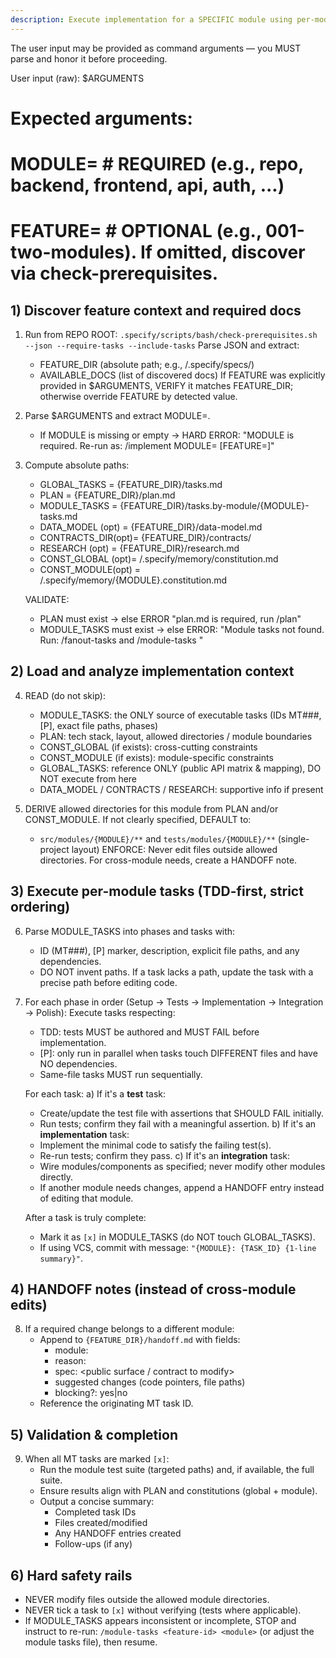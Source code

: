 ```yaml
---
description: Execute implementation for a SPECIFIC module using per-module tasks (TDD, module boundaries).
---
```


The user input may be provided as command arguments — you MUST parse and honor it before proceeding.

User input (raw):
$ARGUMENTS

# Expected arguments:
#   MODULE=<module-key>            # REQUIRED (e.g., repo, backend, frontend, api, auth, ...)
#   FEATURE=<feature-id>           # OPTIONAL (e.g., 001-two-modules). If omitted, discover via check-prerequisites.

## 1) Discover feature context and required docs
1. Run from REPO ROOT:
   `.specify/scripts/bash/check-prerequisites.sh --json --require-tasks --include-tasks`
   Parse JSON and extract:
     - FEATURE_DIR (absolute path; e.g., <repo>/.specify/specs/<feature-id>)
     - AVAILABLE_DOCS (list of discovered docs)
   If FEATURE was explicitly provided in $ARGUMENTS, VERIFY it matches FEATURE_DIR; otherwise override FEATURE by detected value.

2. Parse $ARGUMENTS and extract MODULE=<module-key>.
   - If MODULE is missing or empty → HARD ERROR:
     "MODULE is required. Re-run as: /implement MODULE=<name> [FEATURE=<id>]"

3. Compute absolute paths:
   - GLOBAL_TASKS      = {FEATURE_DIR}/tasks.md
   - PLAN              = {FEATURE_DIR}/plan.md
   - MODULE_TASKS      = {FEATURE_DIR}/tasks.by-module/{MODULE}-tasks.md
   - DATA_MODEL (opt)  = {FEATURE_DIR}/data-model.md
   - CONTRACTS_DIR(opt)= {FEATURE_DIR}/contracts/
   - RESEARCH (opt)    = {FEATURE_DIR}/research.md
   - CONST_GLOBAL (opt)= <repo>/.specify/memory/constitution.md
   - CONST_MODULE(opt) = <repo>/.specify/memory/{MODULE}.constitution.md

   VALIDATE:
   - PLAN must exist → else ERROR "plan.md is required, run /plan"
   - MODULE_TASKS must exist → else ERROR:
     "Module tasks not found. Run: /fanout-tasks <feature-id> and /module-tasks <feature-id> <module>"

## 2) Load and analyze implementation context
4. READ (do not skip):
   - MODULE_TASKS: the ONLY source of executable tasks (IDs MT###, [P], exact file paths, phases)
   - PLAN: tech stack, layout, allowed directories / module boundaries
   - CONST_GLOBAL (if exists): cross-cutting constraints
   - CONST_MODULE (if exists): module-specific constraints
   - GLOBAL_TASKS: reference ONLY (public API matrix & mapping), DO NOT execute from here
   - DATA_MODEL / CONTRACTS / RESEARCH: supportive info if present

5. DERIVE allowed directories for this module from PLAN and/or CONST_MODULE.
   If not clearly specified, DEFAULT to:
     - `src/modules/{MODULE}/**` and `tests/modules/{MODULE}/**` (single-project layout)
   ENFORCE: Never edit files outside allowed directories. For cross-module needs, create a HANDOFF note.

## 3) Execute per-module tasks (TDD-first, strict ordering)
6. Parse MODULE_TASKS into phases and tasks with:
   - ID (MT###), [P] marker, description, explicit file paths, and any dependencies.
   - DO NOT invent paths. If a task lacks a path, update the task with a precise path before editing code.

7. For each phase in order (Setup → Tests → Implementation → Integration → Polish):
   Execute tasks respecting:
   - TDD: tests MUST be authored and MUST FAIL before implementation.
   - [P]: only run in parallel when tasks touch DIFFERENT files and have NO dependencies.
   - Same-file tasks MUST run sequentially.

   For each task:
   a) If it's a **test** task:
      - Create/update the test file with assertions that SHOULD FAIL initially.
      - Run tests; confirm they fail with a meaningful assertion.
   b) If it's an **implementation** task:
      - Implement the minimal code to satisfy the failing test(s).
      - Re-run tests; confirm they pass.
   c) If it's an **integration** task:
      - Wire modules/components as specified; never modify other modules directly.
      - If another module needs changes, append a HANDOFF entry instead of editing that module.

   After a task is truly complete:
   - Mark it as `[x]` in MODULE_TASKS (do NOT touch GLOBAL_TASKS).
   - If using VCS, commit with message: `"{MODULE}: {TASK_ID} {1-line summary}"`.

## 4) HANDOFF notes (instead of cross-module edits)
8. If a required change belongs to a different module:
   - Append to `{FEATURE_DIR}/handoff.md` with fields:
     - module: <target-module>
     - reason: <why needed>
     - spec: <public surface / contract to modify>
     - suggested changes (code pointers, file paths)
     - blocking?: yes|no
   - Reference the originating MT task ID.

## 5) Validation & completion
9. When all MT tasks are marked `[x]`:
   - Run the module test suite (targeted paths) and, if available, the full suite.
   - Ensure results align with PLAN and constitutions (global + module).
   - Output a concise summary:
     - Completed task IDs
     - Files created/modified
     - Any HANDOFF entries created
     - Follow-ups (if any)

## 6) Hard safety rails
- NEVER modify files outside the allowed module directories.
- NEVER tick a task to `[x]` without verifying (tests where applicable).
- If MODULE_TASKS appears inconsistent or incomplete, STOP and instruct to re-run:
  `/module-tasks <feature-id> <module>` (or adjust the module tasks file), then resume.
